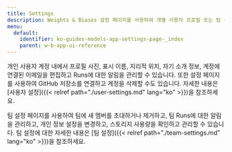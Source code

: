 ```yaml
---
title: Settings
description: Weights & Biases 설정 페이지를 사용하여 개별 사용자 프로필 또는 팀 설정을 사용자 정의하세요.
menu:
  default:
    identifier: ko-guides-models-app-settings-page-_index
    parent: w-b-app-ui-reference
---
```


개인 사용자 계정 내에서 프로필 사진, 표시 이름, 지리적 위치, 자기 소개 정보, 계정에 연결된 이메일을 편집하고 Runs에 대한 알림을 관리할 수 있습니다. 또한 설정 페이지를 사용하여 GitHub 저장소를 연결하고 계정을 삭제할 수도 있습니다. 자세한 내용은 [사용자 설정]({{< relref path="./user-settings.md" lang="ko" >}})을 참조하세요.

팀 설정 페이지를 사용하여 팀에 새 멤버를 초대하거나 제거하고, 팀 Runs에 대한 알림을 관리하고, 개인 정보 설정을 변경하고, 스토리지 사용량을 확인하고 관리할 수 있습니다. 팀 설정에 대한 자세한 내용은 [팀 설정]({{< relref path="./team-settings.md" lang="ko" >}})을 참조하세요.
